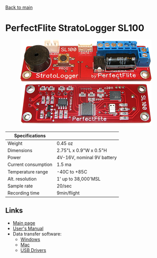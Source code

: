 [Back to main](https://und-arc.github.io/StratoLogger/index.html)

# PerfectFlite StratoLogger SL100

<div style="text-align:center">
    <!-- sorry about this if you're reading this file as text or offline... -->
    <img src="https://github.com/und-arc/StratoLogger/raw/master/docs/sl100top.png"/>
    <img src="https://github.com/und-arc/StratoLogger/raw/master/docs/sl100bot.png"/>
</div>


| Specifications | |
| -------------- | - |
| Weight | 0.45 oz |
| Dimensions | 2.75"L x 0.9"W x 0.5"H |
| Power | 4V-16V, nominal 9V battery |
| Current consumption| 1.5 ma |
| Temperature range | -40C to +85C |
| Alt. resolution | 1' up to 38,000'MSL |
| Sample rate | 20/sec |
| Recording time | 9min/flight |

## Links

- [Main page](http://www.perfectflite.com/sl100.html)
- [User's Manual](http://www.perfectflite.com/Downloads/StratoLogger%20manual.pdf)
- Data transfer software:
  - [Windows](http://www.perfectflite.com/Downloads/Download%20Program/Windows/PerfectFlite%20DataCap.exe)
  - [Mac](http://www.perfectflite.com/Downloads/Download%20Program/Mac/PerfectFlite%20DataCap.app.tar)
  - [USB Drivers](https://www.ftdichip.com/Drivers/VCP.htm)
